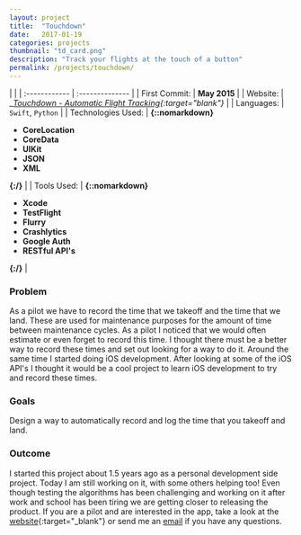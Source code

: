 ```yaml
---
layout: project
title:  "Touchdown"
date:   2017-01-19
categories: projects
thumbnail: "td_card.png"
description: "Track your flights at the touch of a button"
permalink: /projects/touchdown/
---
```

|                      |
| :------------ | :-------------- |
| First Commit:      | __May 2015__ |
| Website:     |    __[Touchdown - Automatic Flight Tracking][td-web]{:target="_blank"}__   |
| Languages:  | `Swift`, `Python` |
| Technologies Used: |  __{::nomarkdown}<ul><li>CoreLocation</li><li>CoreData</li><li>UIKit</li><li>JSON</li><li>XML</li></ul>{:/}__ |
| Tools Used: |  __{::nomarkdown}<ul><li>Xcode</li><li>TestFlight</li><li>Flurry</li><li>Crashlytics</li><li>Google Auth</li><li>RESTful API's</li></ul>{:/}__ |

### Problem

As a pilot we have to record the time that we takeoff and the time that we land. These are used for maintenance purposes for the amount of time between maintenance cycles. As a pilot I noticed that we would often estimate or even forget to record this time. I thought there must be a better way to record these times and set out looking for a way to do it. Around the same time I started doing iOS development. After looking at some of the iOS API's I thought it would be a cool project to learn iOS development to try and record these times.

### Goals

Design a way to automatically record and log the time that you takeoff and land.

### Outcome

I started this project about 1.5 years ago as a personal development side project. Today I am still working on it, with some others helping too! Even though testing the algorithms has been challenging and working on it after work and school has been tiring we are getting closer to releasing the product. If you are a pilot and are interested in the app, take a look at the [website][td-web]{:target="_blank"} or send me an [email][td-email] if you have any questions.

[td-web]: http://touchdownapp.ca/?utm_source=nehal
[td-email]: mailto:nehal@touchdownapp.ca
